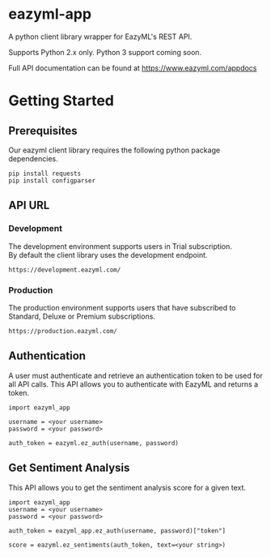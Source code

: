 # eazyml-app
A python client library wrapper for EazyML's REST API.

Supports Python 2.x only. Python 3 support coming soon.

Full API documentation can be found at https://www.eazyml.com/appdocs

# Getting Started

## Prerequisites
Our eazyml client library requires the following python package dependencies.
```
pip install requests
pip install configparser
```

## API URL
### Development
The development environment supports users in Trial subscription.  
By default the client library uses the development endpoint.
```
https://development.eazyml.com/
```

### Production
The production environment supports users that have subscribed to Standard, Deluxe or Premium subscriptions.
```
https://production.eazyml.com/
```

## Authentication
A user must authenticate and retrieve an authentication token to be used for all API calls. This API allows you to authenticate with EazyML and returns a token.
```
import eazyml_app

username = <your username>
password = <your password>

auth_token = eazyml.ez_auth(username, password)
```

## Get Sentiment Analysis
This API allows you to get the sentiment analysis score for a given text.
```
import eazyml_app
username = <your username>
password = <your password>

auth_token = eazyml_app.ez_auth(username, password)["token"]

score = eazyml.ez_sentiments(auth_token, text=<your string>)
```
